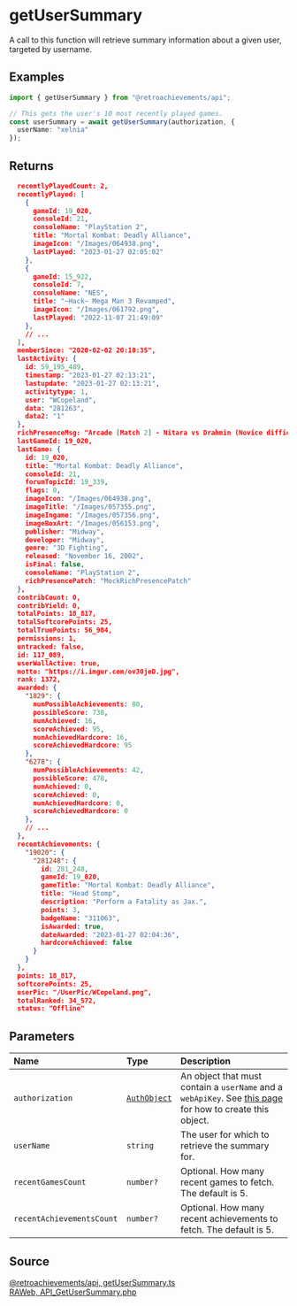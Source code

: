 # getUserSummary

A call to this function will retrieve summary information about a given user, targeted by username.

## Examples

```ts
import { getUserSummary } from "@retroachievements/api";

// This gets the user's 10 most recently played games.
const userSummary = await getUserSummary(authorization, {
  userName: "xelnia"
});
```

## Returns

```json
  recentlyPlayedCount: 2,
  recentlyPlayed: [
    {
      gameId: 19_020,
      consoleId: 21,
      consoleName: "PlayStation 2",
      title: "Mortal Kombat: Deadly Alliance",
      imageIcon: "/Images/064938.png",
      lastPlayed: "2023-01-27 02:05:02"
    },
    {
      gameId: 15_922,
      consoleId: 7,
      consoleName: "NES",
      title: "~Hack~ Mega Man 3 Revamped",
      imageIcon: "/Images/061792.png",
      lastPlayed: "2022-11-07 21:49:09"
    },
    // ...
  ],
  memberSince: "2020-02-02 20:10:35",
  lastActivity: {
    id: 59_195_489,
    timestamp: "2023-01-27 02:13:21",
    lastupdate: "2023-01-27 02:13:21",
    activitytype: 1,
    user: "WCopeland",
    data: "281263",
    data2: "1"
  },
  richPresenceMsg: "Arcade [Match 2] - Nitara vs Drahmin (Novice difficulty)",
  lastGameId: 19_020,
  lastGame: {
    id: 19_020,
    title: "Mortal Kombat: Deadly Alliance",
    consoleId: 21,
    forumTopicId: 19_339,
    flags: 0,
    imageIcon: "/Images/064938.png",
    imageTitle: "/Images/057355.png",
    imageIngame: "/Images/057356.png",
    imageBoxArt: "/Images/056153.png",
    publisher: "Midway",
    developer: "Midway",
    genre: "3D Fighting",
    released: "November 16, 2002",
    isFinal: false,
    consoleName: "PlayStation 2",
    richPresencePatch: "MockRichPresencePatch"
  },
  contribCount: 0,
  contribYield: 0,
  totalPoints: 18_817,
  totalSoftcorePoints: 25,
  totalTruePoints: 56_984,
  permissions: 1,
  untracked: false,
  id: 117_089,
  userWallActive: true,
  motto: "https://i.imgur.com/ov30jeD.jpg",
  rank: 1372,
  awarded: {
    "1829": {
      numPossibleAchievements: 80,
      possibleScore: 738,
      numAchieved: 16,
      scoreAchieved: 95,
      numAchievedHardcore: 16,
      scoreAchievedHardcore: 95
    },
    "6278": {
      numPossibleAchievements: 42,
      possibleScore: 478,
      numAchieved: 0,
      scoreAchieved: 0,
      numAchievedHardcore: 0,
      scoreAchievedHardcore: 0
    },
    // ...
  },
  recentAchievements: {
    "19020": {
      "281248": {
        id: 281_248,
        gameId: 19_020,
        gameTitle: "Mortal Kombat: Deadly Alliance",
        title: "Head Stomp",
        description: "Perform a Fatality as Jax.",
        points: 3,
        badgeName: "311063",
        isAwarded: true,
        dateAwarded: "2023-01-27 02:04:36",
        hardcoreAchieved: false
      }
    }
  },
  points: 18_817,
  softcorePoints: 25,
  userPic: "/UserPic/WCopeland.png",
  totalRanked: 34_572,
  status: "Offline"
```

## Parameters

| Name                      | Type                                        | Description                                                                                                                  |
| :------------------------ | :------------------------------------------ | :--------------------------------------------------------------------------------------------------------------------------- |
| `authorization`           | [`AuthObject`](/v1/data-models/auth-object) | An object that must contain a `userName` and a `webApiKey`. See [this page](/getting-started) for how to create this object. |
| `userName`                | `string`                                    | The user for which to retrieve the summary for.                                                                              |
| `recentGamesCount`        | `number?`                                   | Optional. How many recent games to fetch. The default is 5.                                                                  |
| `recentAchievementsCount` | `number?`                                   | Optional. How many recent achievements to fetch. The default is 5.                                                           |

## Source

[@retroachievements/api, getUserSummary.ts](https://github.dev/retroachievements/retroachievements-api-js/blob/main/src/user/getUserSummary.ts)  
[RAWeb, API_GetUserSummary.php](https://github.dev/RetroAchievements/RAWeb/blob/master/public/API/API_GetUserSummary.php)
